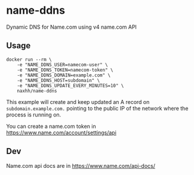 # name-ddns

Dynamic DNS for Name.com using v4 name.com API

## Usage

	docker run --rm \
		-e "NAME_DDNS_USER=namecom-user" \
		-e "NAME_DDNS_TOKEN=namecom-token" \
		-e "NAME_DDNS_DOMAIN=example.com" \
		-e "NAME_DDNS_HOST=subdomain" \
		-e "NAME_DDNS_UPDATE_EVERY_MINUTES=10" \
		naxhh/name-ddns

This example will create and keep updated an A record on `subdomain.example.com.` pointing to the public IP of the network where the process is running on.

You can create a name.com token in https://www.name.com/account/settings/api

## Dev

Name.com api docs are in https://www.name.com/api-docs/
